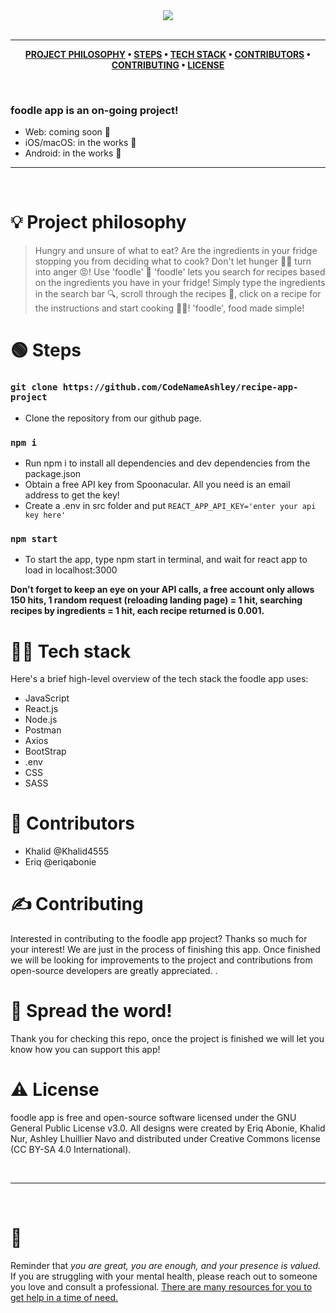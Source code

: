 <div align='center'>
  
<img src='https://github.com/CodeNameAshley/recipe-app-project/blob/master/src/images/foodle-logo.png'>
  
</div>

<br />

---

<div align="center">

**[PROJECT PHILOSOPHY](https://github.com/chroline/recipe-app-project#-project-philosophy) • 
[STEPS](https://github.com/chroline/recipe-app-project#-steps) • 
[TECH STACK](https://github.com/chroline/recipe-app-project#-tech-stack) • 
[CONTRIBUTORS](https://github.com/chroline/recipe-app-project#%EF%B8%8F-contributors) • 
[CONTRIBUTING](https://github.com/chroline/recipe-app-project#-contributing) • 
[LICENSE](https://github.com/chroline/recipe-app-project#%EF%B8%8F-license)**

</div>

<br />

### foodle app is an on-going project! 

- Web: coming soon 👀
- iOS/macOS: in the works 🔧
- Android: in the works 🔧

---

<br />

# 💡 Project philosophy

> Hungry and unsure of what to eat? Are the ingredients in your fridge stopping you from deciding what to cook? Don't let hunger 🙍‍♂️ turn into anger 😡! 
> Use 'foodle' 🙌 
>'foodle' lets you search for recipes based on the ingredients you have in your fridge! Simply type the ingredients in the search bar 🔍, scroll through the recipes 📜, click on a recipe for the instructions and start cooking 👩‍🍳!
>'foodle', food made simple!

# 🟢 Steps

### `git clone https://github.com/CodeNameAshley/recipe-app-project`
- Clone the repository from our github page. 
### `npm i`
- Run npm i to install all dependencies and dev dependencies from the package.json
- Obtain a free API key from Spoonacular. All you need is an email address to get the key!
- Create a .env in src folder and put `REACT_APP_API_KEY='enter your api key here'`
### `npm start`
- To start the app, type npm start in terminal, and wait for react app to load in localhost:3000

**Don't forget to keep an eye on your API calls, a free account only allows 150 hits, 1 random request (reloading landing page) = 1 hit, searching recipes by ingredients = 1 hit, each recipe returned is 0.001.**

# 👨‍💻 Tech stack

Here's a brief high-level overview of the tech stack the foodle app uses:

- JavaScript
- React.js
- Node.js
- Postman
- Axios
- BootStrap
- .env
- CSS
- SASS

# 🧍 Contributors

- Khalid @Khalid4555
- Eriq @eriqabonie

# ✍️ Contributing

Interested in contributing to the foodle app project? Thanks so much for your interest! We are just in the process of finishing this app. Once finished we will be looking for improvements to the project and contributions from open-source developers are greatly appreciated.
.

# 🌟 Spread the word!

Thank you for checking this repo, once the project is finished we will let you know how you can support this app!

# ⚠️ License

foodle app is free and open-source software licensed under the GNU General Public License v3.0. All designs were created by Eriq Abonie, Khalid Nur, Ashley Lhuillier Navo and distributed under Creative Commons license (CC BY-SA 4.0 International).

<br />

---

<br />

# 💛

Reminder that *you are great, you are enough, and your presence is valued.* If you are struggling with your mental health, please reach out to someone you love and consult a professional. [There are many resources for you to get help in a time of need.](https://www.nimh.nih.gov/health/find-help)
